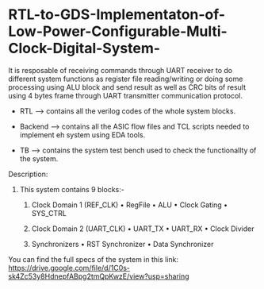 # RTL-to-GDS-Implementaton-of-Low-Power-Configurable-Multi-Clock-Digital-System-


It is resposable of receiving commands through UART receiver to do 
different system functions as register file reading/writing or 
doing some processing using ALU block and send result 
as well as CRC bits of result using 4 bytes frame through 
UART transmitter communication protocol.

* RTL --> contains all the verilog codes of the whole system blocks.

* Backend --> contains all the ASIC flow files and TCL scripts needed to implement eh system using EDA tools.

* TB --> contains the system test bench used to check the functionallty of the system.


Description: 
1. This system contains 9 blocks:-
    
    1) Clock Domain 1 (REF_CLK)
          • RegFile
          • ALU
          • Clock Gating
          • SYS_CTRL
    
    2) Clock Domain 2 (UART_CLK)
          • UART_TX
          • UART_RX
          • Clock Divider
    
    3) Synchronizers
          • RST Synchronizer
          • Data Synchronizer
          
You can find the full specs of the system in this link: https://drive.google.com/file/d/1C0s-sk4Zc53y8HdnepfABpg2tmQpKwzE/view?usp=sharing
